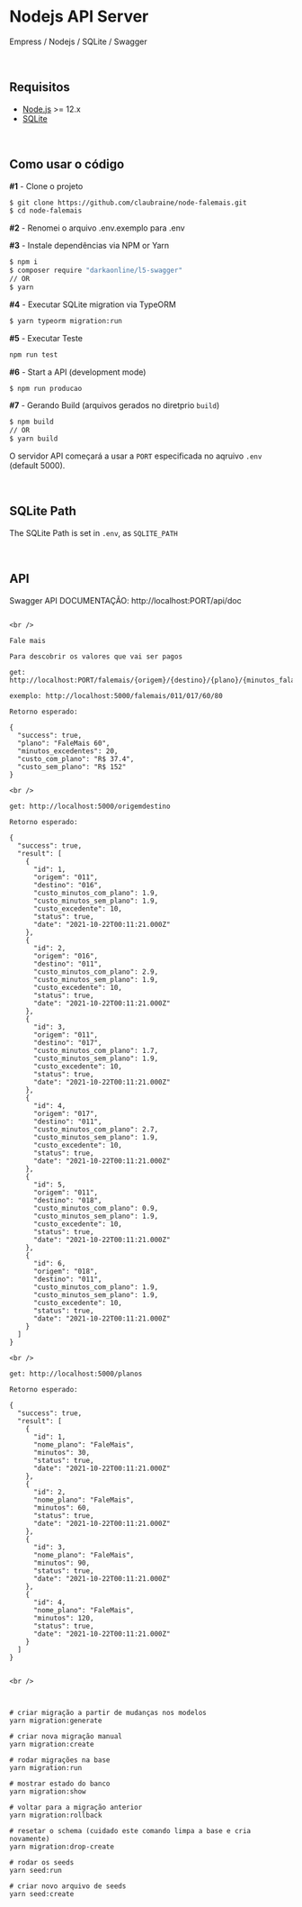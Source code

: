 
# Nodejs API Server

Empress / Nodejs / SQLite / Swagger

<br />

## Requisitos

- [Node.js](https://nodejs.org/) >= 12.x
- [SQLite](https://www.sqlite.org/index.html)

<br />

## Como usar o código

**#1** - Clone o projeto

```bash
$ git clone https://github.com/claubraine/node-falemais.git
$ cd node-falemais
```

**#2** - Renomei o arquivo
.env.exemplo para
.env


**#3** - Instale dependências via NPM or Yarn

```bash
$ npm i
$ composer require "darkaonline/l5-swagger"
// OR
$ yarn
```

**#4** - Executar SQLite migration via TypeORM

```bash
$ yarn typeorm migration:run

```
**#5** - Executar Teste

```bash
npm run test 
```

**#6** - Start a API (development mode)

```bash
$ npm run producao

```

**#7** - Gerando Build (arquivos gerados no diretprio `build`)

```bash
$ npm build
// OR
$ yarn build
```

O servidor API começará a usar a `PORT` especificada no aqruivo `.env` (default 5000).

<br />

## SQLite Path

The SQLite Path is set in `.env`, as `SQLITE_PATH`

<br />

## API

Swagger
API DOCUMENTAÇÃO: http://localhost:PORT/api/doc

```

<br />

Fale mais

Para descobrir os valores que vai ser pagos

get: http://localhost:PORT/falemais/{origem}/{destino}/{plano}/{minutos_falados}

exemplo: http://localhost:5000/falemais/011/017/60/80

Retorno esperado:

{
  "success": true,
  "plano": "FaleMais 60",
  "minutos_excedentes": 20,
  "custo_com_plano": "R$ 37.4",
  "custo_sem_plano": "R$ 152"
}

<br />

get: http://localhost:5000/origemdestino

Retorno esperado:

{
  "success": true,
  "result": [
    {
      "id": 1,
      "origem": "011",
      "destino": "016",
      "custo_minutos_com_plano": 1.9,
      "custo_minutos_sem_plano": 1.9,
      "custo_excedente": 10,
      "status": true,
      "date": "2021-10-22T00:11:21.000Z"
    },
    {
      "id": 2,
      "origem": "016",
      "destino": "011",
      "custo_minutos_com_plano": 2.9,
      "custo_minutos_sem_plano": 1.9,
      "custo_excedente": 10,
      "status": true,
      "date": "2021-10-22T00:11:21.000Z"
    },
    {
      "id": 3,
      "origem": "011",
      "destino": "017",
      "custo_minutos_com_plano": 1.7,
      "custo_minutos_sem_plano": 1.9,
      "custo_excedente": 10,
      "status": true,
      "date": "2021-10-22T00:11:21.000Z"
    },
    {
      "id": 4,
      "origem": "017",
      "destino": "011",
      "custo_minutos_com_plano": 2.7,
      "custo_minutos_sem_plano": 1.9,
      "custo_excedente": 10,
      "status": true,
      "date": "2021-10-22T00:11:21.000Z"
    },
    {
      "id": 5,
      "origem": "011",
      "destino": "018",
      "custo_minutos_com_plano": 0.9,
      "custo_minutos_sem_plano": 1.9,
      "custo_excedente": 10,
      "status": true,
      "date": "2021-10-22T00:11:21.000Z"
    },
    {
      "id": 6,
      "origem": "018",
      "destino": "011",
      "custo_minutos_com_plano": 1.9,
      "custo_minutos_sem_plano": 1.9,
      "custo_excedente": 10,
      "status": true,
      "date": "2021-10-22T00:11:21.000Z"
    }
  ]
}

<br />

get: http://localhost:5000/planos

Retorno esperado:

{
  "success": true,
  "result": [
    {
      "id": 1,
      "nome_plano": "FaleMais",
      "minutos": 30,
      "status": true,
      "date": "2021-10-22T00:11:21.000Z"
    },
    {
      "id": 2,
      "nome_plano": "FaleMais",
      "minutos": 60,
      "status": true,
      "date": "2021-10-22T00:11:21.000Z"
    },
    {
      "id": 3,
      "nome_plano": "FaleMais",
      "minutos": 90,
      "status": true,
      "date": "2021-10-22T00:11:21.000Z"
    },
    {
      "id": 4,
      "nome_plano": "FaleMais",
      "minutos": 120,
      "status": true,
      "date": "2021-10-22T00:11:21.000Z"
    }
  ]
}


<br />



# criar migração a partir de mudanças nos modelos
yarn migration:generate

# criar nova migração manual
yarn migration:create

# rodar migrações na base
yarn migration:run

# mostrar estado do banco
yarn migration:show

# voltar para a migração anterior
yarn migration:rollback

# resetar o schema (cuidado este comando limpa a base e cria novamente)
yarn migration:drop-create

# rodar os seeds
yarn seed:run

# criar novo arquivo de seeds
yarn seed:create